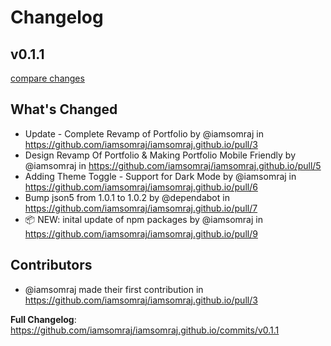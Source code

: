 # Changelog

## v0.1.1

[compare changes](https://github.com/iamsomraj/iamsomraj.github.io/compare/v0.1.2...v0.1.1)

## What's Changed

- Update - Complete Revamp of Portfolio by @iamsomraj in <https://github.com/iamsomraj/iamsomraj.github.io/pull/3>
- Design Revamp Of Portfolio & Making Portfolio Mobile Friendly by @iamsomraj in <https://github.com/iamsomraj/iamsomraj.github.io/pull/5>
- Adding Theme Toggle - Support for Dark Mode by @iamsomraj in <https://github.com/iamsomraj/iamsomraj.github.io/pull/6>
- Bump json5 from 1.0.1 to 1.0.2 by @dependabot in <https://github.com/iamsomraj/iamsomraj.github.io/pull/7>
- 📦 NEW: inital update of npm packages by @iamsomraj in <https://github.com/iamsomraj/iamsomraj.github.io/pull/9>

## Contributors

- @iamsomraj made their first contribution in <https://github.com/iamsomraj/iamsomraj.github.io/pull/3>

**Full Changelog**: <https://github.com/iamsomraj/iamsomraj.github.io/commits/v0.1.1>
